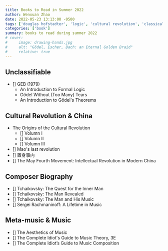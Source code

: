 ```yaml
---
title: Books to Read in Summer 2022
author: Wenxuan Zhao
date: 2022-05-23 13:13:00 -0500
tags: ['douglas hofstadter', 'logic', 'cultural revolution', 'classical music', 'tchaikovsky', 'rachmaninoff']
categories: ['book']
summary: books to read during summer 2022
# cover:
#     image: drawing-hands.jpg
#     alt: "Gödel, Escher, Bach: an Eternal Golden Braid"
#     relative: true
---
```


## Unclassifiable
- [] GEB (1979)
    - An Introduction to Formal Logic
    - Gödel Without (Too Many) Tears
    - An Introduction to Gödel's Theorems

## Cultural Revolution & China
- The Origins of the Cultural Revolution
    - [] Volumn I
    - [] Volumn II
    - [] Volumn III
- [] Mao's last revolution
- [] 置身事内
- [] The May Fourth Movement: Intellectual Revolution in Modern China

## Composer Biography 
- [] Tchaikovsky: The Quest for the Inner Man
- [] Tchaikovsky: The Man Revealed
- [] Tchaikovsky: The Man and His Music
- [] Sergei Rachmaninoff: A Lifetime in Music

## Meta-music & Music 
- [] The Aesthetics of Music
- [] The Complete Idiot's Guide to Music Theory, 3E
- [] The Complete Idiot’s Guide to Music Composition
